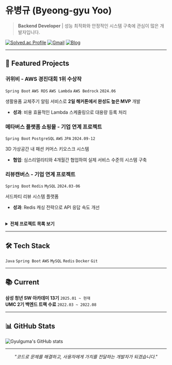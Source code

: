 # 유병규 (Byeong-gyu Yoo)
> **Backend Developer** | 성능 최적화와 안정적인 시스템 구축에 관심이 많은 개발자입니다.

[![Solved.ac Profile](http://mazassumnida.wtf/api/v2/generate_badge?boj=ybg6539)](https://solved.ac/ybg6539/) 
[![Gmail](https://img.shields.io/badge/-ybg6539@gmail.com-D14836?style=flat-square&logo=gmail&logoColor=white)](mailto:ybg6539@gmail.com)
[![Blog](https://img.shields.io/badge/-Tech%20Blog-20C997?style=flat-square&logo=velog&logoColor=white)](https://velog.io/@sean2337)

---

## 🚀 Featured Projects

### **귀위비** - AWS 경진대회 1위 수상작
`Spring Boot` `AWS RDS` `AWS Lambda` `AWS Bedrock` `2024.06`

생활용품 교체주기 알림 서비스로 **2일 해커톤에서 완성도 높은 MVP** 개발
- **성과**: 비용 효율적인 Lambda 스케줄링으로 대용량 등록 처리

### **메타버스 플랫폼 쇼핑몰** - 기업 연계 프로젝트
`Spring Boot` `PostgreSQL` `AWS` `JPA` `2024.09-12`

3D 가상공간 내 패션 커머스 키오스크 시스템
- **협업**: 심스리얼리티와 4개월간 협업하여 실제 서비스 수준의 시스템 구축

### **리뷰캔버스** - 기업 연계 프로젝트  
`Spring Boot` `Redis` `MySQL` `2024.03-06`

서드파티 리뷰 시스템 플랫폼
- **성과**: Redis 캐싱 전략으로 API 응답 속도 개선

<br>

<details>
<summary><b>전체 프로젝트 목록 보기</b></summary>

| 프로젝트 | 설명 | 기간 | 역할 | 기술스택 | 링크 |
|---------|------|------|------|----------|------|
| **메타버스 쇼핑몰** | 3D 가상 패션 서비스 | 2024.09-12 | BE, QA | Spring Boot, PostgreSQL | [GitHub](https://github.com/MJU-TeamProject2/MJU-BE) |
| **Busan.zip** | 부산 관광/정착 서비스 | 2024.10 | BE, Infra | Spring Boot, Docker | [GitHub](https://github.com/orgs/dive-2024-busanzip/repositories) |
| **INFO.M** | 학교 정보 알리미 | 2024.07-08 | BE, Infra | AWS Lambda, Python | Private |
| **귀위비** | 생활용품 알림 서비스 | 2024.06 | BE, Infra | Spring Boot, AWS Lambda | Private |
| **리뷰캔버스** | 서드파티 리뷰 시스템 | 2024.03-06 | BE | Spring Boot, Redis | [GitHub](https://github.com/review-canvas/review-canvas-back) |
| **AMS** | 학원 성적 관리 시스템 | 2023.03-07 | Full Stack | Spring Boot, Thymeleaf | [GitHub](https://github.com/Gyulguma/AMS) |
| **GetIT** | 전자기기 추천 서비스 | 2022.03-08 | BE | Spring Boot | [GitHub](https://github.com/UMC-GetIT/GetIT-server) |

</details>

---

## 🛠 Tech Stack

`Java` `Spring Boot` `AWS` `MySQL` `Redis` `Docker` `Git`

---

## 📚 Current

**삼성 청년 SW 아카데미 13기** `2025.01 ~ 현재`  
**UMC 2기 백엔드 트랙 수료** `2022.03 ~ 2022.08`

---

## 📊 GitHub Stats

![Gyulguma's GitHub stats](https://github-readme-stats.vercel.app/api?username=Gyulguma&show_icons=true&theme=solarized-light&rank_icon=github)

---

<div align="center">

*"코드로 문제를 해결하고, 사용자에게 가치를 전달하는 개발자가 되겠습니다."*

</div>
